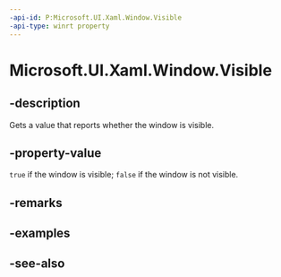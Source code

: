 ```yaml
---
-api-id: P:Microsoft.UI.Xaml.Window.Visible
-api-type: winrt property
---
```


<!-- Property syntax
public bool Visible { get; }
-->

# Microsoft.UI.Xaml.Window.Visible

## -description

Gets a value that reports whether the window is visible.

## -property-value

`true` if the window is visible; `false` if the window is not visible.

## -remarks

## -examples

## -see-also
